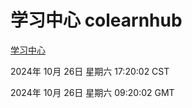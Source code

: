 # 学习中心 colearnhub
[学习中心](http://219.139.197.74:56308/colearnhub/)

2024年 10月 26日 星期六 17:20:02 CST

2024年 10月 26日 星期六 09:20:02 GMT
